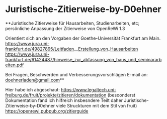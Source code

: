 # Juristische-Zitierweise-by-D0ehner
**Juristische Zitierweise für Hausarbeiten, Studienarbeiten, etc; persönliche Anpassung der Zitierweise von OpenReWi 1.3 

Orientiert sich an den Vorgaben der Goethe-Universität Frankfurt am Main. 
https://www.jura.uni-frankfurt.de/49827895/Leitfaden__Erstellung_von_Hausarbeiten 
https://www.jura.uni-frankfurt.de/61424487/hinweise_zur_abfassung_von_haus_und_seminararbeiten.pdf

Bei Fragen, Beschwerden und Verbesserungsvorschlägen E-mail an: doehnerladen@gmail.com**

Hier habe ich abgeschaut: 
https://www.legaltech.uni-freiburg.de/fruit/projekte/zitieren/dokumentation (besoonderst Dokumentation fand ich hilfreich insbesndere Teilt daher Juristische-Zitierweise-by-D0ehner viele Struckturen mit dem Stil von fruit)
https://openrewi.pubpub.org/zitierguide
